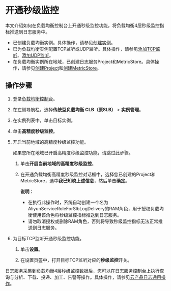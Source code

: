 # 开通秒级监控

本文介绍如何在负载均衡控制台上开通秒级监控功能，将负载均衡4层秒级监控指标推送到日志服务中。

-   已创建负载均衡实例。具体操作，请参见[创建实例](/intl.zh-CN/传统型负载均衡CLB/CLB快速入门/创建CLB实例.md)。
-   已为负载均衡实例配置TCP监听或UDP监听。具体操作，请参见[添加TCP监听](/intl.zh-CN/传统型负载均衡CLB/CLB用户指南/监听/添加TCP监听.md)、[添加UDP监听](/intl.zh-CN/传统型负载均衡CLB/CLB用户指南/监听/添加UDP监听.md)。
-   在负载均衡实例所在地域，已创建日志服务Project和MetricStore。具体操作，请参见[创建Project](/intl.zh-CN/数据采集/准备工作/管理Project.md)和[创建MetricStore](/intl.zh-CN/时序存储/管理MetricStore.md)。

## 操作步骤

1.  登录[负载均衡控制台](https://slb.console.aliyun.com/slb)。

2.  在左侧导航栏，选择**传统型负载均衡 CLB（原SLB）** \> **实例管理**。

3.  在实例列表中，单击目标实例。

4.  单击**高精度秒级监控**。

5.  开启当前地域的高精度秒级监控功能。

    如果您所在地域已开启高精度秒级监控功能，请跳过此步骤。

    1.  单击**开启当前地域的高精度秒级监控**。

    2.  在开通负载均衡高精度秒级监控对话框中，选择您已创建的Project和MetricStore，选中**我已知晓上述信息**，然后单击**确定**。

        **说明：**

        -   在执行此操作时，系统自动创建一个名为AliyunServiceRoleForSlbLogDelivery的RAM角色，用于授权负载均衡使用该角色将秒级监控指标推送到日志服务。
        -   请勿取消授权或删除RAM角色，否则将导致秒级监控指标无法正常推送到日志服务。
6.  为目标TCP监听开通秒级监控功能。

    1.  单击**设置**。

    2.  在设置页签中，打开目标TCP监听对应的**秒级监控**开关。


日志服务采集到负载均衡4层秒级监控数据后，您可以在日志服务控制台上执行查询与分析、下载、投递、加工、告警等操作。具体操作，请参见[云产品日志通用操作](/intl.zh-CN/数据采集/云产品日志采集/云产品日志通用操作.md)。


